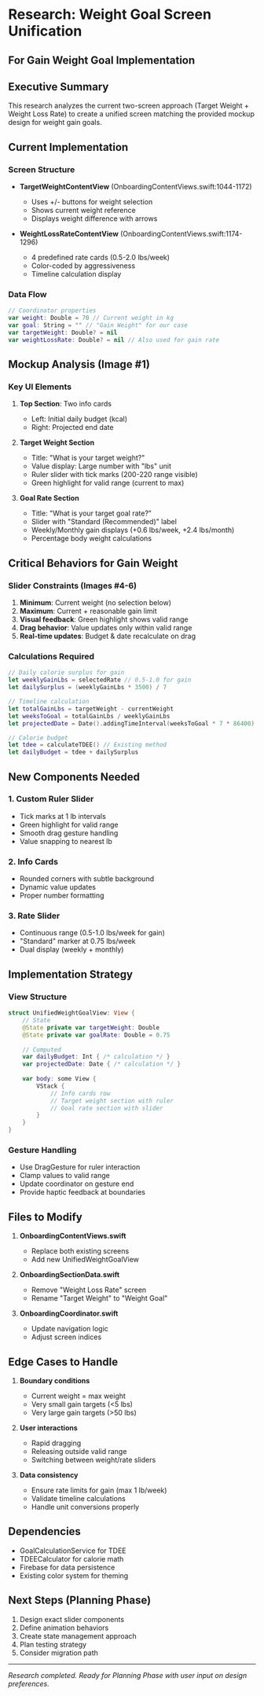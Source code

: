 # Research: Weight Goal Screen Unification
## For Gain Weight Goal Implementation

## Executive Summary
This research analyzes the current two-screen approach (Target Weight + Weight Loss Rate) to create a unified screen matching the provided mockup design for weight gain goals.

## Current Implementation

### Screen Structure
- **TargetWeightContentView** (OnboardingContentViews.swift:1044-1172)
  - Uses +/- buttons for weight selection
  - Shows current weight reference
  - Displays weight difference with arrows
  
- **WeightLossRateContentView** (OnboardingContentViews.swift:1174-1296)
  - 4 predefined rate cards (0.5-2.0 lbs/week)
  - Color-coded by aggressiveness
  - Timeline calculation display

### Data Flow
```swift
// Coordinator properties
var weight: Double = 70 // Current weight in kg
var goal: String = "" // "Gain Weight" for our case
var targetWeight: Double? = nil 
var weightLossRate: Double? = nil // Also used for gain rate
```

## Mockup Analysis (Image #1)

### Key UI Elements
1. **Top Section**: Two info cards
   - Left: Initial daily budget (kcal)
   - Right: Projected end date

2. **Target Weight Section**
   - Title: "What is your target weight?"
   - Value display: Large number with "lbs" unit
   - Ruler slider with tick marks (200-220 range visible)
   - Green highlight for valid range (current to max)

3. **Goal Rate Section**  
   - Title: "What is your target goal rate?"
   - Slider with "Standard (Recommended)" label
   - Weekly/Monthly gain displays (+0.6 lbs/week, +2.4 lbs/month)
   - Percentage body weight calculations

## Critical Behaviors for Gain Weight

### Slider Constraints (Images #4-6)
1. **Minimum**: Current weight (no selection below)
2. **Maximum**: Current + reasonable gain limit
3. **Visual feedback**: Green highlight shows valid range
4. **Drag behavior**: Value updates only within valid range
5. **Real-time updates**: Budget & date recalculate on drag

### Calculations Required
```swift
// Daily calorie surplus for gain
let weeklyGainLbs = selectedRate // 0.5-1.0 for gain
let dailySurplus = (weeklyGainLbs * 3500) / 7

// Timeline calculation
let totalGainLbs = targetWeight - currentWeight  
let weeksToGoal = totalGainLbs / weeklyGainLbs
let projectedDate = Date().addingTimeInterval(weeksToGoal * 7 * 86400)

// Calorie budget
let tdee = calculateTDEE() // Existing method
let dailyBudget = tdee + dailySurplus
```

## New Components Needed

### 1. Custom Ruler Slider
- Tick marks at 1 lb intervals
- Green highlight for valid range
- Smooth drag gesture handling
- Value snapping to nearest lb

### 2. Info Cards
- Rounded corners with subtle background
- Dynamic value updates
- Proper number formatting

### 3. Rate Slider
- Continuous range (0.5-1.0 lbs/week for gain)
- "Standard" marker at 0.75 lbs/week
- Dual display (weekly + monthly)

## Implementation Strategy

### View Structure
```swift
struct UnifiedWeightGoalView: View {
    // State
    @State private var targetWeight: Double
    @State private var goalRate: Double = 0.75
    
    // Computed
    var dailyBudget: Int { /* calculation */ }
    var projectedDate: Date { /* calculation */ }
    
    var body: some View {
        VStack {
            // Info cards row
            // Target weight section with ruler
            // Goal rate section with slider
        }
    }
}
```

### Gesture Handling
- Use DragGesture for ruler interaction
- Clamp values to valid range
- Update coordinator on gesture end
- Provide haptic feedback at boundaries

## Files to Modify

1. **OnboardingContentViews.swift**
   - Replace both existing screens
   - Add new UnifiedWeightGoalView

2. **OnboardingSectionData.swift**
   - Remove "Weight Loss Rate" screen
   - Rename "Target Weight" to "Weight Goal"

3. **OnboardingCoordinator.swift**
   - Update navigation logic
   - Adjust screen indices

## Edge Cases to Handle

1. **Boundary conditions**
   - Current weight = max weight
   - Very small gain targets (<5 lbs)
   - Very large gain targets (>50 lbs)

2. **User interactions**
   - Rapid dragging
   - Releasing outside valid range
   - Switching between weight/rate sliders

3. **Data consistency**
   - Ensure rate limits for gain (max 1 lb/week)
   - Validate timeline calculations
   - Handle unit conversions properly

## Dependencies
- GoalCalculationService for TDEE
- TDEECalculator for calorie math
- Firebase for data persistence
- Existing color system for theming

## Next Steps (Planning Phase)
1. Design exact slider components
2. Define animation behaviors
3. Create state management approach
4. Plan testing strategy
5. Consider migration path

---
*Research completed. Ready for Planning Phase with user input on design preferences.*